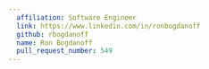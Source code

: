 ```yaml
---
  affiliation: Software Engineer
  link: https://www.linkedin.com/in/ronbogdanoff
  github: rbogdanoff
  name: Ron Bogdanoff
  pull_request_number: 549
---
```

